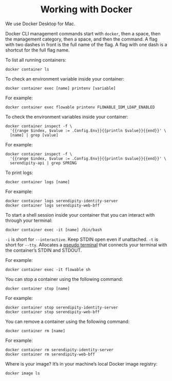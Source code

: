 <h1 align="center">Working with Docker</h1>

We use Docker Desktop for Mac.

Docker CLI management commands start with `docker`, then a space, then the management category, then a space, and then 
the command. A flag with two dashes in front is the full name of the flag. A flag with one dash is a shortcut for the 
full flag name.

To list all running containers:

```
docker container ls
```

To check an environment variable inside your container:

```
docker container exec [name] printenv [variable]
```

For example:

```
docker container exec flowable printenv FLOWABLE_IDM_LDAP_ENABLED
```

To check the environment variables inside your container:

```
docker container inspect -f \
  '{{range $index, $value := .Config.Env}}{{println $value}}{{end}}' \
  [name] | grep [value]
```

For example:

```
docker container inspect -f \
  '{{range $index, $value := .Config.Env}}{{println $value}}{{end}}' \
  serendipity-api | grep SPRING
```

To print logs:

```
docker container logs [name]
```

For example:

```
docker container logs serendipity-identity-server
docker container logs serendipity-web-bff
```

To start a shell session inside your container that you can interact with through your terminal:

```
docker container exec -it [name] /bin/bash
```

`-i` is short for `--interactive`. Keep STDIN open even if unattached.
`-t` is short for `--tty`. Allocates a [pseudo terminal](http://en.wikipedia.org/wiki/Pseudo_terminal) that connects your terminal with the container’s STDIN and STDOUT.

For example:

```
docker container exec -it flowable sh
```

You can stop a container using the following command:

```
docker container stop [name]
```

For example:

```
docker container stop serendipity-identity-server
docker container stop serendipity-web-bff
```

You can remove a container using the following command:

```
docker container rm [name]
```

For example:

```
docker container rm serendipity-identity-server
docker container rm serendipity-web-bff
```

Where is your image? It’s in your machine’s local Docker image registry:

```
docker image ls
```
